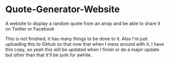 # Quote-Generator-Website
A website to display a random quote from an array and be able to share it on Twitter or Facebook 

This is not finished, it has many things to be done to it. Also I'm just uploading this to Github so that now that when I mess around with it, I have this copy, so yeah this will be updated when I finish or do a major update but other than that it'll be junk for awhile. 
